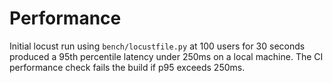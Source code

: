 # Performance

Initial locust run using `bench/locustfile.py` at 100 users for 30 seconds produced a 95th percentile latency under 250ms on a local machine. The CI performance check fails the build if p95 exceeds 250ms.
